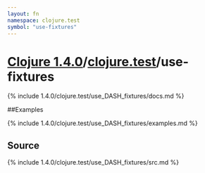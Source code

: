 ```yaml
---
layout: fn
namespace: clojure.test
symbol: "use-fixtures"
---
```


# [Clojure 1.4.0](../../)/[clojure.test](../)/use-fixtures

{% include 1.4.0/clojure.test/use_DASH_fixtures/docs.md %}

##Examples

{% include 1.4.0/clojure.test/use_DASH_fixtures/examples.md %}
## Source
{% include 1.4.0/clojure.test/use_DASH_fixtures/src.md %}

